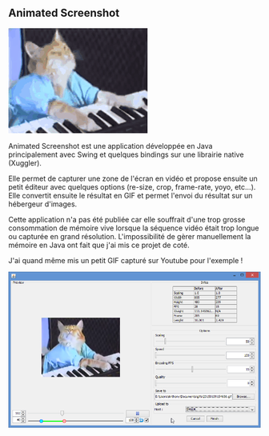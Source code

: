 ## Animated Screenshot

![main_image](/public/images/keyboard_cat.gif)

Animated Screenshot est une application développée en Java principalement avec Swing et quelques bindings sur une librairie native (Xuggler).

Elle permet de capturer une zone de l'écran en vidéo et propose ensuite un petit éditeur avec quelques options (re-size, crop, frame-rate, yoyo, etc...). Elle convertit ensuite le résultat en GIF et permet l'envoi du résultat sur un hébergeur d'images.

Cette application n'a pas été publiée car elle souffrait d'une trop grosse consommation de mémoire vive lorsque la séquence vidéo était trop longue ou capturée en grand résolution. L'impossibilité de gèrer manuellement la mémoire en Java ont fait que j'ai mis ce projet de coté.

J'ai quand même mis un petit GIF capturé sur Youtube pour l'exemple !

![ui](/public/images/animated_shot.png)
